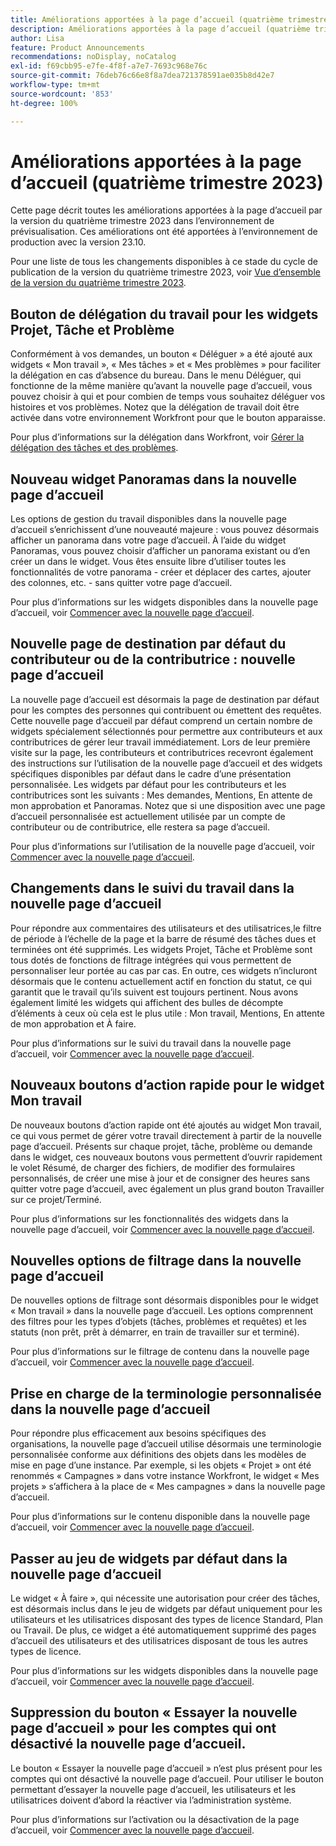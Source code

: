 ```yaml
---
title: Améliorations apportées à la page d’accueil (quatrième trimestre 2023)
description: Améliorations apportées à la page d’accueil (quatrième trimestre 2023)
author: Lisa
feature: Product Announcements
recommendations: noDisplay, noCatalog
exl-id: f69cbb95-e7fe-4f8f-a7e7-7693c968e76c
source-git-commit: 76deb76c66e8f8a7dea721378591ae035b8d42e7
workflow-type: tm+mt
source-wordcount: '853'
ht-degree: 100%

---
```


# Améliorations apportées à la page d’accueil (quatrième trimestre 2023)

Cette page décrit toutes les améliorations apportées à la page d’accueil par la version du quatrième trimestre 2023 dans l’environnement de prévisualisation. Ces améliorations ont été apportées à l’environnement de production avec la version 23.10.

Pour une liste de tous les changements disponibles à ce stade du cycle de publication de la version du quatrième trimestre 2023, voir [Vue d’ensemble de la version du quatrième trimestre 2023](/help/quicksilver/product-announcements/product-releases/23-q4-release-activity/23-q4-release-overview.md).

## Bouton de délégation du travail pour les widgets Projet, Tâche et Problème

Conformément à vos demandes, un bouton « Déléguer » a été ajouté aux widgets « Mon travail », « Mes tâches » et « Mes problèmes » pour faciliter la délégation en cas d’absence du bureau. Dans le menu Déléguer, qui fonctionne de la même manière qu’avant la nouvelle page d’accueil, vous pouvez choisir à qui et pour combien de temps vous souhaitez déléguer vos histoires et vos problèmes. Notez que la délégation de travail doit être activée dans votre environnement Workfront pour que le bouton apparaisse.

Pour plus d’informations sur la délégation dans Workfront, voir [Gérer la délégation des tâches et des problèmes](/help/quicksilver/manage-work/delegate-work/how-to-delegate-work.md).

## Nouveau widget Panoramas dans la nouvelle page d’accueil

Les options de gestion du travail disponibles dans la nouvelle page d’accueil s’enrichissent d’une nouveauté majeure : vous pouvez désormais afficher un panorama dans votre page d’accueil. À l’aide du widget Panoramas, vous pouvez choisir d’afficher un panorama existant ou d’en créer un dans le widget. Vous êtes ensuite libre d’utiliser toutes les fonctionnalités de votre panorama - créer et déplacer des cartes, ajouter des colonnes, etc. - sans quitter votre page d’accueil.

Pour plus d’informations sur les widgets disponibles dans la nouvelle page d’accueil, voir [Commencer avec la nouvelle page d’accueil](/help/quicksilver/workfront-basics/using-home/new-home/get-started-with-new-home.md).

## Nouvelle page de destination par défaut du contributeur ou de la contributrice : nouvelle page d’accueil

La nouvelle page d’accueil est désormais la page de destination par défaut pour les comptes des personnes qui contribuent ou émettent des requêtes. Cette nouvelle page d’accueil par défaut comprend un certain nombre de widgets spécialement sélectionnés pour permettre aux contributeurs et aux contributrices de gérer leur travail immédiatement. Lors de leur première visite sur la page, les contributeurs et contributrices recevront également des instructions sur l’utilisation de la nouvelle page d’accueil et des widgets spécifiques disponibles par défaut dans le cadre d’une présentation personnalisée. Les widgets par défaut pour les contributeurs et les contributrices sont les suivants : Mes demandes, Mentions, En attente de mon approbation et Panoramas. Notez que si une disposition avec une page d’accueil personnalisée est actuellement utilisée par un compte de contributeur ou de contributrice, elle restera sa page d’accueil.

Pour plus d’informations sur l’utilisation de la nouvelle page d’accueil, voir [Commencer avec la nouvelle page d’accueil](/help/quicksilver/workfront-basics/using-home/new-home/get-started-with-new-home.md).

## Changements dans le suivi du travail dans la nouvelle page d’accueil

Pour répondre aux commentaires des utilisateurs et des utilisatrices,le filtre de période à l’échelle de la page et la barre de résumé des tâches dues et terminées ont été supprimés. Les widgets Projet, Tâche et Problème sont tous dotés de fonctions de filtrage intégrées qui vous permettent de personnaliser leur portée au cas par cas. En outre, ces widgets n’incluront désormais que le contenu actuellement actif en fonction du statut, ce qui garantit que le travail qu’ils suivent est toujours pertinent. Nous avons également limité les widgets qui affichent des bulles de décompte d’éléments à ceux où cela est le plus utile : Mon travail, Mentions, En attente de mon approbation et À faire.

Pour plus d’informations sur le suivi du travail dans la nouvelle page d’accueil, voir [Commencer avec la nouvelle page d’accueil](/help/quicksilver/workfront-basics/using-home/new-home/get-started-with-new-home.md).

## Nouveaux boutons d’action rapide pour le widget Mon travail

De nouveaux boutons d’action rapide ont été ajoutés au widget Mon travail, ce qui vous permet de gérer votre travail directement à partir de la nouvelle page d’accueil. Présents sur chaque projet, tâche, problème ou demande dans le widget, ces nouveaux boutons vous permettent d’ouvrir rapidement le volet Résumé, de charger des fichiers, de modifier des formulaires personnalisés, de créer une mise à jour et de consigner des heures sans quitter votre page d’accueil, avec également un plus grand bouton Travailler sur ce projet/Terminé.

Pour plus d’informations sur les fonctionnalités des widgets dans la nouvelle page d’accueil, voir [Commencer avec la nouvelle page d’accueil](/help/quicksilver/workfront-basics/using-home/new-home/get-started-with-new-home.md).

## Nouvelles options de filtrage dans la nouvelle page d’accueil

De nouvelles options de filtrage sont désormais disponibles pour le widget « Mon travail » dans la nouvelle page d’accueil. Les options comprennent des filtres pour les types d’objets (tâches, problèmes et requêtes) et les statuts (non prêt, prêt à démarrer, en train de travailler sur et terminé).

Pour plus d’informations sur le filtrage de contenu dans la nouvelle page d’accueil, voir [Commencer avec la nouvelle page d’accueil](/help/quicksilver/workfront-basics/using-home/new-home/get-started-with-new-home.md).

## Prise en charge de la terminologie personnalisée dans la nouvelle page d’accueil

Pour répondre plus efficacement aux besoins spécifiques des organisations, la nouvelle page d’accueil utilise désormais une terminologie personnalisée conforme aux définitions des objets dans les modèles de mise en page d’une instance. Par exemple, si les objets « Projet » ont été renommés « Campagnes » dans votre instance Workfront, le widget « Mes projets » s’affichera à la place de « Mes campagnes » dans la nouvelle page d’accueil.

Pour plus d’informations sur le contenu disponible dans la nouvelle page d’accueil, voir [Commencer avec la nouvelle page d’accueil](/help/quicksilver/workfront-basics/using-home/new-home/get-started-with-new-home.md).

## Passer au jeu de widgets par défaut dans la nouvelle page d’accueil

Le widget « À faire », qui nécessite une autorisation pour créer des tâches, est désormais inclus dans le jeu de widgets par défaut uniquement pour les utilisateurs et les utilisatrices disposant des types de licence Standard, Plan ou Travail. De plus, ce widget a été automatiquement supprimé des pages d’accueil des utilisateurs et des utilisatrices disposant de tous les autres types de licence.

Pour plus d’informations sur les widgets disponibles dans la nouvelle page d’accueil, voir [Commencer avec la nouvelle page d’accueil](/help/quicksilver/workfront-basics/using-home/new-home/get-started-with-new-home.md).

## Suppression du bouton « Essayer la nouvelle page d’accueil » pour les comptes qui ont désactivé la nouvelle page d’accueil.

Le bouton « Essayer la nouvelle page d’accueil » n’est plus présent pour les comptes qui ont désactivé la nouvelle page d’accueil. Pour utiliser le bouton permettant d’essayer la nouvelle page d’accueil, les utilisateurs et les utilisatrices doivent d’abord la réactiver via l’administration système.

Pour plus d’informations sur l’activation ou la désactivation de la page d’accueil, voir [Commencer avec la nouvelle page d’accueil](/help/quicksilver/workfront-basics/using-home/new-home/get-started-with-new-home.md).
